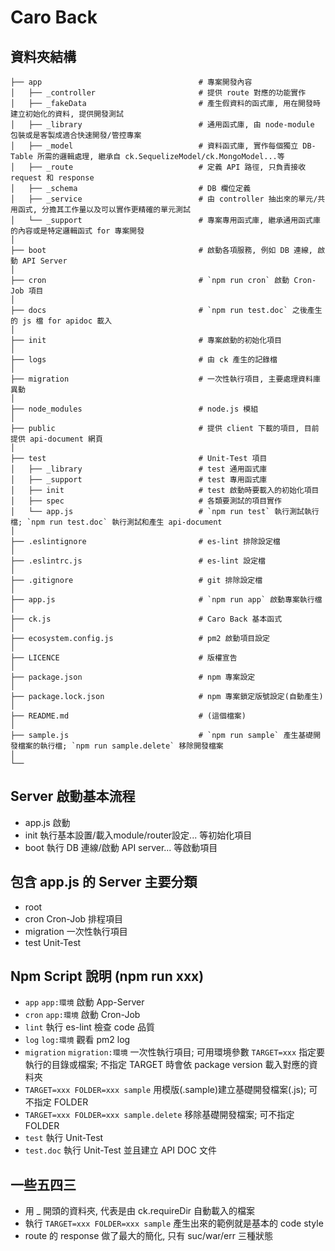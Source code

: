 # Caro Back

## 資料夾結構
```
├── app                                   # 專案開發內容
│   ├── _controller                       # 提供 route 對應的功能實作
│   ├── _fakeData                         # 產生假資料的函式庫, 用在開發時建立初始化的資料, 提供開發測試
│   ├── _library                          # 通用函式庫, 由 node-module 包裝或是客製成適合快速開發/管控專案
│   ├── _model                            # 資料函式庫, 實作每個獨立 DB-Table 所需的邏輯處理, 繼承自 ck.SequelizeModel/ck.MongoModel...等
│   ├── _route                            # 定義 API 路徑, 只負責接收 request 和 response
│   ├── _schema                           # DB 欄位定義
│   ├── _service                          # 由 controller 抽出來的單元/共用函式, 分擔其工作量以及可以實作更精確的單元測試
│   └── _support                          # 專案專用函式庫, 繼承通用函式庫的內容或是特定邏輯函式 for 專案開發
│
├── boot                                  # 啟動各項服務, 例如 DB 連線, 啟動 API Server
│
├── cron                                  # `npm run cron` 啟動 Cron-Job 項目
│
├── docs                                  # `npm run test.doc` 之後產生的 js 檔 for apidoc 載入
│
├── init                                  # 專案啟動的初始化項目
│
├── logs                                  # 由 ck 產生的記錄檔
│
├── migration                             # 一次性執行項目, 主要處理資料庫異動
│
├── node_modules                          # node.js 模組
│
├── public                                # 提供 client 下載的項目, 目前提供 api-document 網頁
│
├── test                                  # Unit-Test 項目
│   ├── _library                          # test 通用函式庫
│   ├── _support                          # test 專用函式庫
│   ├── init                              # test 啟動時要載入的初始化項目
│   ├── spec                              # 各類要測試的項目實作
│   └── app.js                            # `npm run test` 執行測試執行檔; `npm run test.doc` 執行測試和產生 api-document
│
├── .eslintignore                         # es-lint 排除設定檔
│
├── .eslintrc.js                          # es-lint 設定檔
│
├── .gitignore                            # git 排除設定檔
│
├── app.js                                # `npm run app` 啟動專案執行檔
│
├── ck.js                                 # Caro Back 基本函式
│
├── ecosystem.config.js                   # pm2 啟動項目設定
│
├── LICENCE                               # 版權宣告
│
├── package.json                          # npm 專案設定
│
├── package.lock.json                     # npm 專案鎖定版號設定(自動產生)
│
├── README.md                             # (這個檔案)
│
├── sample.js                             # `npm run sample` 產生基礎開發檔案的執行檔; `npm run sample.delete` 移除開發檔案
│
└──
```

## Server 啟動基本流程
- app.js 啟動
- init 執行基本設置/載入module/router設定... 等初始化項目
- boot 執行 DB 連線/啟動 API server... 等啟動項目

## 包含 app.js 的 Server 主要分類
- root
- cron Cron-Job 排程項目
- migration 一次性執行項目
- test Unit-Test

## Npm Script 說明 (npm run xxx)
- `app` `app:環境` 啟動 App-Server
- `cron` `app:環境` 啟動 Cron-Job
- `lint` 執行 es-lint 檢查 code 品質
- `log` `log:環境` 觀看 pm2 log
- `migration` `migration:環境` 一次性執行項目; 可用環境參數 `TARGET=xxx` 指定要執行的目錄或檔案;
不指定 TARGET 時會依 package version 載入對應的資料夾
- `TARGET=xxx FOLDER=xxx sample` 用模版(.sample)建立基礎開發檔案(.js); 可不指定 FOLDER
- `TARGET=xxx FOLDER=xxx sample.delete` 移除基礎開發檔案; 可不指定 FOLDER
- `test` 執行 Unit-Test
- `test.doc` 執行 Unit-Test 並且建立 API DOC 文件

## 一些五四三
- 用 _ 開頭的資料夾, 代表是由 ck.requireDir 自動載入的檔案
- 執行 `TARGET=xxx FOLDER=xxx sample` 產生出來的範例就是基本的 code style
- route 的 response 做了最大的簡化, 只有 suc/war/err 三種狀態